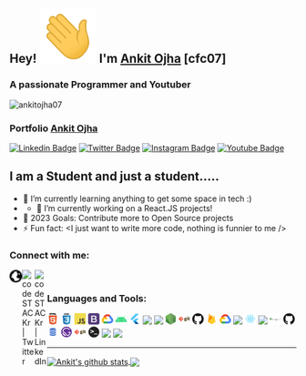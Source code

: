 ## Hey! <img src="https://github.com/ABSphreak/ABSphreak/blob/master/gifs/Hi.gif" width=100> I'm [Ankit Ojha](https://ankitojha.netlify.app) [cfc07]
### A passionate Programmer and Youtuber
<img src="https://komarev.com/ghpvc/?username=ankitojha07&label=Profile%20views&color=0e75b6&style=flat" alt="ankitojha07" />

### Portfolio [Ankit Ojha](https://ankitojha.netlify.app)

[![Linkedin Badge](https://img.shields.io/badge/-%40ankitojha07-blue?style=flat-square&logo=Linkedin&logoColor=white&link=https://www.linkedin.com/in/ankitojha07/)](https://www.linkedin.com/in/ankitojha07/) 
[![Twitter Badge](https://img.shields.io/badge/-%40ankitojha_07-yellow?style=flat-square&labelColor=1ca0f1&logo=twitter&logoColor=white&link=https://twitter.com/ankitojha_07)](https://twitter.com/ankitojha_07) 
[![Instagram Badge](https://img.shields.io/badge/-%40ankitojha_07-yellowgreen?style=flat-square&logo=instagram&logoColor=white&link=https://www.instagram.com/ankitojha_07/)](https://www.instagram.com/ankitojha_07/) 
[![Youtube Badge](https://img.shields.io/badge/-%40codeforcoffee-orange?style=flat-square&logo=xda-developers&logoColor=white&link=https://youtube.com/@codeforcoffeee)](https://youtube.com/@codeforcoffeee) 

## I am a Student and just a student.....
- 🌱 I’m currently learning anything to get some space in tech :)
- - 🔭 I’m currently working on a React.JS projects!
- 🥅 2023 Goals: Contribute more to Open Source projects
- ⚡ Fun fact: <I just want to write more code, nothing is funnier to me />

### Connect with me:

[<img align="left" alt="codeSTACKr.com" width="22px" src="https://raw.githubusercontent.com/iconic/open-iconic/master/svg/globe.svg" />](https://ankitojha.netlify.app)
[<img align="left" alt="codeSTACKr | Twitter" width="22px" src="https://cdn.jsdelivr.net/npm/simple-icons@v3/icons/twitter.svg" />](https://twitter.com/ankitojha_07)
[<img align="left" alt="codeSTACKr | LinkedIn" width="22px" src="https://cdn.jsdelivr.net/npm/simple-icons@v3/icons/linkedin.svg" />](https://www.linkedin.com/in/ankitojha07/)

<br/>

### Languages and Tools:
<code><img height="20" src="https://raw.githubusercontent.com/github/explore/80688e429a7d4ef2fca1e82350fe8e3517d3494d/topics/html/html.png"></code>
<code><img height="20" src="https://raw.githubusercontent.com/github/explore/80688e429a7d4ef2fca1e82350fe8e3517d3494d/topics/css/css.png"></code>
<code><img height="20" src="https://raw.githubusercontent.com/github/explore/main/topics/javascript/javascript.png"></code>
<code><img height="20" src="https://raw.githubusercontent.com/github/explore/main/topics/bootstrap/bootstrap.png"></code>
<code><img height="20" src="https://raw.githubusercontent.com/github/explore/main/topics/google-cloud/google-cloud.png"></code>
<code><img height="20" src="https://raw.githubusercontent.com/github/explore/main/topics/android/android.png"></code>
<code><img height="20" src="https://raw.githubusercontent.com/github/explore/main/topics/flutter/flutter.png"></code>
<code><img height="20" src="https://raw.githubusercontent.com/jmnote/z-icons/master/svg/go.svg"></code>
<code><img height="20" src="https://raw.githubusercontent.com/jmnote/z-icons/master/16x16/python.png"></code>
<code><img height="20" src="https://raw.githubusercontent.com/github/explore/80688e429a7d4ef2fca1e82350fe8e3517d3494d/topics/nodejs/nodejs.png"></code>
<code><img height="20" src="https://raw.githubusercontent.com/github/explore/80688e429a7d4ef2fca1e82350fe8e3517d3494d/topics/git/git.png"></code>
<code><img height="20" src="https://raw.githubusercontent.com/github/explore/main/topics/github/github.png"></code>
<code><img height="20" src="https://raw.githubusercontent.com/github/explore/main/topics/firebase/firebase.png"></code>
<code><img height="20" src="https://raw.githubusercontent.com/github/explore/main/topics/google-cloud/google-cloud.png"></code>
<code><img height="20" src="https://raw.githubusercontent.com/jmnote/z-icons/master/svg/kubernetes.svg"></code>
<code><img height="20" src="https://raw.githubusercontent.com/github/explore/80688e429a7d4ef2fca1e82350fe8e3517d3494d/topics/react/react.png"></code>
<code><img height="20" src="https://www.docker.com/sites/default/files/d8/2019-07/Moby-logo.png"></code>
<code><img height="20" src="https://raw.githubusercontent.com/github/explore/80688e429a7d4ef2fca1e82350fe8e3517d3494d/topics/mongodb/mongodb.png"></code>
<code><img height="20" src="https://raw.githubusercontent.com/github/explore/78df643247d429f6cc873026c0622819ad797942/topics/github/github.png"></code>
<code><img height="20" src="https://raw.githubusercontent.com/github/explore/80688e429a7d4ef2fca1e82350fe8e3517d3494d/topics/sql/sql.png"></code>
<code><img height="20" src="https://raw.githubusercontent.com/github/explore/e94815998e4e0713912fed477a1f346ec04c3da2/topics/gatsby/gatsby.png"></code>
<code><img height="20" src="https://raw.githubusercontent.com/github/explore/80688e429a7d4ef2fca1e82350fe8e3517d3494d/topics/git/git.png"></code>
<code><img height="20" src="https://raw.githubusercontent.com/github/explore/80688e429a7d4ef2fca1e82350fe8e3517d3494d/topics/terminal/terminal.png"></code>
<code><img height="20" src="https://cdn.iconscout.com/icon/free/png-512/rabbitmq-282296.png"></code>
<code><img height="20" src="https://codersera.com/blog/wp-content/uploads/2019/02/nginx-logo.png"></code>

---

<a href="https://github.com/ankitojha07">
 <img align="center" src="https://github-readme-stats.vercel.app/api?username=ankitojha07&include_all_commits=true&count_private=true&show_icons=true&theme=dark&line_height=27" alt="Ankit's github stats"/>
</a>
<a href="https://github.com/ankitojha07">
  <img align="center" src="https://github-readme-stats.vercel.app/api/top-langs/?username=ankitojha07&theme=light&layout=compact&langs_count=10&hide_langs_below=1" />
</a>



